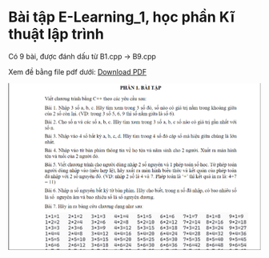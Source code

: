# Bài tập E-Learning_1, học phần Kĩ thuật lập trình
Có 9 bài, được đánh dấu từ B1.cpp -> B9.cpp

Xem đề bằng file pdf dưới:
[Download PDF](https://github.com/zombieTDV/KTLT-E-learning-1/raw/main/KTLT%20E%20learning%201.pdf)

![PDF Icon](https://github.com/zombieTDV/KTLT-E-learning-1/raw/main/image.png)
